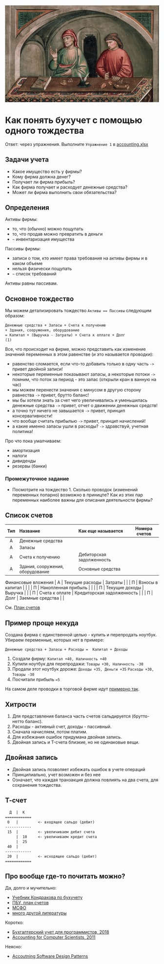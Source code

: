 ![](image/Pietro_Gerini.jpg)

Как понять бухучет с помощью одного тождества
=============================================

Ответ: через упражнения. Выполните `Упражнение 1` в [accounting.xlsx](accounting.xlsx)

## Задачи учета

- Какое имущество есть у фирмы?
- Кому фирма должна денег?
- Получает ли фирма прибыль?
- Как фирма получает и расходует денежные средства?
- Может ли фирма выполнить свои обязательства?


## Определения

Aктивы фирмы:
   - то, что (обычно) можно пощупать 
   - то, что продав можно превратить в деньги
   - `~` инвентаризация имущества

Пассивы фирмы:
   - записи о том, кто имеет права требования на активы фирмы и в каком объеме
   - нельзя физически пощупать
   - `~` список требований

Активы равны пассивам. 

## Основное тождество

Мы можем детализировать тождество `Aктивы == Пассивы` следующим образом: 

```
Денежные средства + Запасы + Счета к получению 
+ Здания, сооружения, оборудование 
= Капитал + (Выручка - Затраты) + Счета к оплате + Долг                           (1)
```                                                      

Все, что происходит на фирме, можно представить как изменение значений переменных в 
этом равенстве (и это называется проводки):

- равенство сломается, если что-то добавить только в одну часть `->` привет двойной записи!
- некоторые переменные показывают запасы, а некоторые потоки  `->` помним, что 
  поток за период - это запас (открыли кран в ванную на час)
- мы можем перенести значения с минусом в другую сторону равнества `->` привет, брутто баланс!
- мы бы хотели знать за счет чего увеличивались и уменьшилась денежные средства
  `->` привет, отчет о движении денежных средств!
- а точно тут ничего не завышается `->` привет, принцип консервативности!
- что вообще считать прибылью `->` привет, принцип начислений!  
- а какие именно запасы ушли в расходы? `->` здравствуй, учетная политика!

Про что пока умалчиваем:
- амортизация
- налоги
- дивиденды
- резервы (банки)

### Промежуточное задание

- Посмотрите на тождество 1. Сколько проводок (изменений переменных попарно) возможно в приницпе? Как из этих пар переменных наиболее важны для описания деятельности фирмы?


## Список счетов
 
| Тип |  Название            | Как еще называется               | Номера счетов |
| :-: | :------------------- | :------------------------------- | :-----------: |
|  А  | Денежные средства    |                                  |               |
|  А  | Запасы               |                                  |               |
|  А  | Счета к получению    | Дебиторская задолженность        |               |
|  А  | Здания, сооружения, оборудование   |  Основные средства |               |
Финансовые вложения
|  А  | Текущие расходы      |  Затраты                         |               |
|  П  | Взносы в капитал     |                                  |               |
|  П  | Накопленная прибыль  |                                  |               |
|  П  | Текущие доходы       |  Выручка                         |               |
|  П  | Счета к оплате       |  Кредиторская задолженность      |               |
|  П  | Долг                 |  Заемные средства                |               |


См. [План счетов](http://www.consultant.ru/document/cons_doc_LAW_29165/)

## Пример проще некуда

Создана фирма с единственной целью - купить и перепродать ноутбук. Убираем переменные, которых нет в примере: 

```
Денежные средства + Запасы + Расходы =  Капитал + Доходы 
```

1. Создали фирму: ```Капитал +40, Наличность +40```
2. Купили ноутбук для перепродажи: ```Товары +30, Наличность -30```
3. Продали этот ноутбук дороже: ```Доходы +35, Деньги +35```
                                ```Расходы +30, Товары -30```
4. Посчитали прибыль ```=5```


На самом деле проводки в торговой фирме идут [примерно так](https://glavkniga.ru/situations/k503023).

## Хитрости

1. Для представления баланса часть счетов сальдируется (брутто-нетто баланс). 
2. Расходы - активный счет, доходы - пассивный. 
3. Сначала начисляем, потом платим.
4. Для избежания ошибок придумана двойная запись.
5. Двойная запись и T-счета близкие, но не одинаковые вещи.

## Двойная запись

- Двойная запись позволяет избежать ошибок в учете операций 
- Принципиально, учет возможен и без нее
- Означает, что каждая транзакция должна повлиять на два счета, 
  для сохранения тождества.


## Т-счет


```
  Д  |  К     
============
 0   |         <- входящее сальдо (дебит)
------------     
 15  |         <- увеличиваем дебит счета
     |  10     <- увеличиваем кредит счета 
     |  25    
 40  |
------------     
 20  |         <- исходящее сальдо (дебит) 
============
```

## Про вообще где-то почитать можно?

Да, долго и мучительно: 

- [Учебник Кондракова по бухучету](https://www.ozon.ru/context/detail/id/7543840/)
- [ПБУ, план счетов](http://www.consultant.ru/cons/cgi/online.cgi?req=doc&base=LAW&n=71763&rnd=EEB45027EB6807DA2E14E7C8BDD23576&dst=100003&fld=134#08337814112141273)
- [МСФО](https://www.minfin.ru/ru/perfomance/accounting/mej_standart_fo/msfo_ob/)
- [много другой литературы](https://www.klerk.ru/buh/articles/462537/)

Коротко:
- [Бухгалтерский учет для программистов, 2018](https://habr.com/ru/post/410275/)
- [Accounting for Computer Scientists, 2011](https://martin.kleppmann.com/2011/03/07/accounting-for-computer-scientists.html)

Неясно:
- [Accoutning Software Design Patterns](https://stackoverflow.com/a/163634/1758363)

